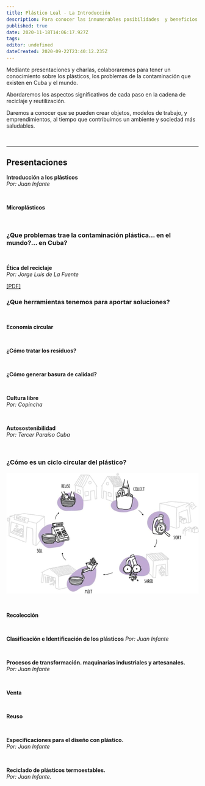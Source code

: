 ```yaml
---
title: Plástico Leal - La Introducción
description: Para conocer las innumerables posibilidades  y beneficios actuales de reciclar plástico a pequeña escala, convirtiéndolo en objetos necesarios de uso perdurable.
published: true
date: 2020-11-18T14:06:17.927Z
tags: 
editor: undefined
dateCreated: 2020-09-22T23:40:12.235Z
---
```


Mediante presentaciones y charlas, colaboraremos para tener un conocimiento sobre los plásticos, los problemas de la contaminación que existen en Cuba y el mundo. 

Abordaremos los aspectos significativos de cada paso en la cadena de reciclaje y reutilización.

Daremos a conocer que se pueden crear objetos, modelos de trabajo, y emprendimientos, al tiempo que contribuimos un ambiente y sociedad más saludables.

<br>

* * *

## Presentaciones

**Introducción a los plásticos**  
*Por: Juan Infante* 

<br>

**Microplásticos**  

<br>

### ¿Que problemas trae la contaminación plástica... en el mundo?... en Cuba?

<br>

**Ética del reciclaje**  
*Por: Jorge Luis de La Fuente*


[[PDF]](/19b0c38aafcd4471aad27aa9d869bd87-comprimido.pdf)
<br>

### ¿Que herramientas tenemos para aportar soluciones?

<br>



**Economía circular**

<br>

**¿Cómo tratar los residuos?**

<br>

**¿Cómo generar basura de calidad?**

<br>

**Cultura libre**   
*Por: Copincha*

<br>

**Autosostenibilidad**  
*Por: Tercer Paraíso Cuba*

<br>

### ¿Cómo es un ciclo circular del plástico?

![Imagen de ciclo](/3f5f217e23fe42b5a4ea82fa7fc0623d.jpeg)

<br>

**Recolección**

<br>

**Clasificación e Identificación de los plásticos**
*Por: Juan Infante*

<br>

**Procesos de transformación. maquinarias industriales y artesanales.**  
*Por: Juan Infante*

<br>


**Venta**

<br>

**Reuso**

<br>

**Especificaciones para el diseño con plástico.**  
*Por: Juan Infante*

<br>

**Reciclado de plásticos termoestables.**  
*Por: Juan Infante.*










